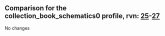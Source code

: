 ## Comparison for the collection_book_schematics0 profile, rvn: [25](https://github.com/PRO100KatYT/FortniteProfileRevisions/tree/main/profiles/collection_book_schematics0/25%20collection_book_schematics0.json)-[27](https://github.com/PRO100KatYT/FortniteProfileRevisions/tree/main/profiles/collection_book_schematics0/27%20collection_book_schematics0.json)

No changes

